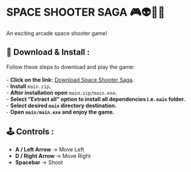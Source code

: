 # SPACE SHOOTER SAGA  🎮👽👾🚀
An exciting arcade space shooter game!  

## 🔽 Download & Install  :
Follow these steps to download and play the game:  
<br> - **Click on the link:** [Download Space Shooter Saga](https://github.com/Shivambhandary75/space_shooter_game/releases/tag/v1.0.0)**.**
<br> - **Install** `main.zip`**.**
<br> - **After installation open** `main.zip/main.exe`**.**
<br> - **Select "Extract all" option to install all dependencies i.e. `main` folder.**
<br> - **Select desired `main` directory destination.**
<br> - **Open `main/main.exe` and enjoy the game.** 
## 🕹️ Controls :  
- **A / Left Arrow** → Move Left  
- **D / Right Arrow** → Move Right  
- **Spacebar** → Shoot  
